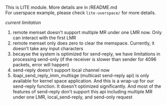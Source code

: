 This is LITE module. More details are in /README.md  
For userspace example, please check `lite-userspace/` for more details.

*current limitation*
1. remote memset doesn't support multiple MR under one LMR now. Only can interact with the first LMR
2. remote memset only does zero to clear the memspace. Currently, it doesn't take any input characters
3. becayse the system is optimized for send-reply, we have limitations in processing send-only (if the receiver is slower than sender for 4096 packets, error will happen)
4. send-reply doesn't support local channel now
5. ibapi_send_reply_imm_multisge (multicast send-reply api) is only available for kernel space application. And this is a wrap-up for our send-reply function. It doesn't optimized significantly. And most of the features of send-reply don't support this api including multiple MR under one LMR, local_send-reply, and send-only request
